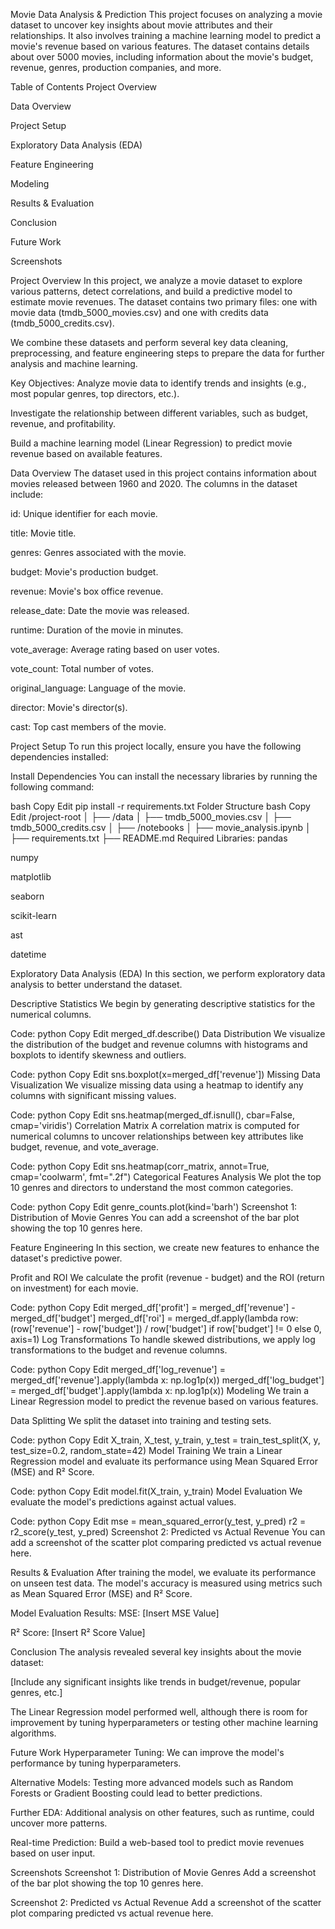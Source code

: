 Movie Data Analysis & Prediction
This project focuses on analyzing a movie dataset to uncover key insights about movie attributes and their relationships. It also involves training a machine learning model to predict a movie's revenue based on various features. The dataset contains details about over 5000 movies, including information about the movie's budget, revenue, genres, production companies, and more.

Table of Contents
Project Overview

Data Overview

Project Setup

Exploratory Data Analysis (EDA)

Feature Engineering

Modeling

Results & Evaluation

Conclusion

Future Work

Screenshots

Project Overview
In this project, we analyze a movie dataset to explore various patterns, detect correlations, and build a predictive model to estimate movie revenues. The dataset contains two primary files: one with movie data (tmdb_5000_movies.csv) and one with credits data (tmdb_5000_credits.csv).

We combine these datasets and perform several key data cleaning, preprocessing, and feature engineering steps to prepare the data for further analysis and machine learning.

Key Objectives:
Analyze movie data to identify trends and insights (e.g., most popular genres, top directors, etc.).

Investigate the relationship between different variables, such as budget, revenue, and profitability.

Build a machine learning model (Linear Regression) to predict movie revenue based on available features.

Data Overview
The dataset used in this project contains information about movies released between 1960 and 2020. The columns in the dataset include:

id: Unique identifier for each movie.

title: Movie title.

genres: Genres associated with the movie.

budget: Movie's production budget.

revenue: Movie's box office revenue.

release_date: Date the movie was released.

runtime: Duration of the movie in minutes.

vote_average: Average rating based on user votes.

vote_count: Total number of votes.

original_language: Language of the movie.

director: Movie's director(s).

cast: Top cast members of the movie.

Project Setup
To run this project locally, ensure you have the following dependencies installed:

Install Dependencies
You can install the necessary libraries by running the following command:

bash
Copy
Edit
pip install -r requirements.txt
Folder Structure
bash
Copy
Edit
/project-root
│
├── /data
│   ├── tmdb_5000_movies.csv
│   ├── tmdb_5000_credits.csv
│
├── /notebooks
│   ├── movie_analysis.ipynb
│
├── requirements.txt
├── README.md
Required Libraries:
pandas

numpy

matplotlib

seaborn

scikit-learn

ast

datetime

Exploratory Data Analysis (EDA)
In this section, we perform exploratory data analysis to better understand the dataset.

Descriptive Statistics
We begin by generating descriptive statistics for the numerical columns.

Code:
python
Copy
Edit
merged_df.describe()
Data Distribution
We visualize the distribution of the budget and revenue columns with histograms and boxplots to identify skewness and outliers.

Code:
python
Copy
Edit
sns.boxplot(x=merged_df['revenue'])
Missing Data Visualization
We visualize missing data using a heatmap to identify any columns with significant missing values.

Code:
python
Copy
Edit
sns.heatmap(merged_df.isnull(), cbar=False, cmap='viridis')
Correlation Matrix
A correlation matrix is computed for numerical columns to uncover relationships between key attributes like budget, revenue, and vote_average.

Code:
python
Copy
Edit
sns.heatmap(corr_matrix, annot=True, cmap='coolwarm', fmt=".2f")
Categorical Features Analysis
We plot the top 10 genres and directors to understand the most common categories.

Code:
python
Copy
Edit
genre_counts.plot(kind='barh')
Screenshot 1: Distribution of Movie Genres
You can add a screenshot of the bar plot showing the top 10 genres here.

Feature Engineering
In this section, we create new features to enhance the dataset's predictive power.

Profit and ROI
We calculate the profit (revenue - budget) and the ROI (return on investment) for each movie.

Code:
python
Copy
Edit
merged_df['profit'] = merged_df['revenue'] - merged_df['budget']
merged_df['roi'] = merged_df.apply(lambda row: (row['revenue'] - row['budget']) / row['budget'] if row['budget'] != 0 else 0, axis=1)
Log Transformations
To handle skewed distributions, we apply log transformations to the budget and revenue columns.

Code:
python
Copy
Edit
merged_df['log_revenue'] = merged_df['revenue'].apply(lambda x: np.log1p(x))
merged_df['log_budget'] = merged_df['budget'].apply(lambda x: np.log1p(x))
Modeling
We train a Linear Regression model to predict the revenue based on various features.

Data Splitting
We split the dataset into training and testing sets.

Code:
python
Copy
Edit
X_train, X_test, y_train, y_test = train_test_split(X, y, test_size=0.2, random_state=42)
Model Training
We train a Linear Regression model and evaluate its performance using Mean Squared Error (MSE) and R² Score.

Code:
python
Copy
Edit
model.fit(X_train, y_train)
Model Evaluation
We evaluate the model's predictions against actual values.

Code:
python
Copy
Edit
mse = mean_squared_error(y_test, y_pred)
r2 = r2_score(y_test, y_pred)
Screenshot 2: Predicted vs Actual Revenue
You can add a screenshot of the scatter plot comparing predicted vs actual revenue here.

Results & Evaluation
After training the model, we evaluate its performance on unseen test data. The model's accuracy is measured using metrics such as Mean Squared Error (MSE) and R² Score.

Model Evaluation Results:
MSE: [Insert MSE Value]

R² Score: [Insert R² Score Value]

Conclusion
The analysis revealed several key insights about the movie dataset:

[Include any significant insights like trends in budget/revenue, popular genres, etc.]

The Linear Regression model performed well, although there is room for improvement by tuning hyperparameters or testing other machine learning algorithms.

Future Work
Hyperparameter Tuning: We can improve the model's performance by tuning hyperparameters.

Alternative Models: Testing more advanced models such as Random Forests or Gradient Boosting could lead to better predictions.

Further EDA: Additional analysis on other features, such as runtime, could uncover more patterns.

Real-time Prediction: Build a web-based tool to predict movie revenues based on user input.

Screenshots
Screenshot 1: Distribution of Movie Genres Add a screenshot of the bar plot showing the top 10 genres here.

Screenshot 2: Predicted vs Actual Revenue Add a screenshot of the scatter plot comparing predicted vs actual revenue here.


